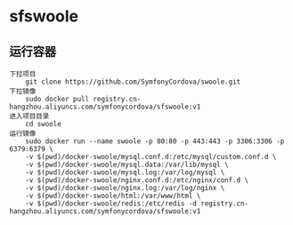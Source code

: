 # sfswoole

## 运行容器
    下拉项目
        git clone https://github.com/SymfonyCordova/swoole.git
    下拉镜像
        sudo docker pull registry.cn-hangzhou.aliyuncs.com/symfonycordova/sfswoole:v1
    进入项目目录
        cd swoole
    运行镜像
        sudo docker run --name swoole -p 80:80 -p 443:443 -p 3306:3306 -p 6379:6379 \
        -v $(pwd)/docker-swoole/mysql.conf.d:/etc/mysql/custom.conf.d \
        -v $(pwd)/docker-swoole/mysql.data:/var/lib/mysql \
        -v $(pwd)/docker-swoole/mysql.log:/var/log/mysql \
        -v $(pwd)/docker-swoole/nginx.conf.d:/etc/nginx/conf.d \
        -v $(pwd)/docker-swoole/nginx.log:/var/log/nginx \
        -v $(pwd)/docker-swoole/html:/var/www/html \
        -v $(pwd)/docker-swoole/redis:/etc/redis -d registry.cn-hangzhou.aliyuncs.com/symfonycordova/sfswoole:v1